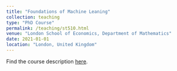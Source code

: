 ```yaml
---
title: "Foundations of Machine Leaning"
collection: teaching
type: "PhD Course"
permalink: /teaching/st510.html
venue: "London School of Economics, Department of Mathematics"
date: 2021-01-01
location: "London, United Kingdom"
---
```


Find the course description [here](https://www.lse.ac.uk/resources/calendar2020-2021/courseGuides/ST/2020_ST510.htm).

